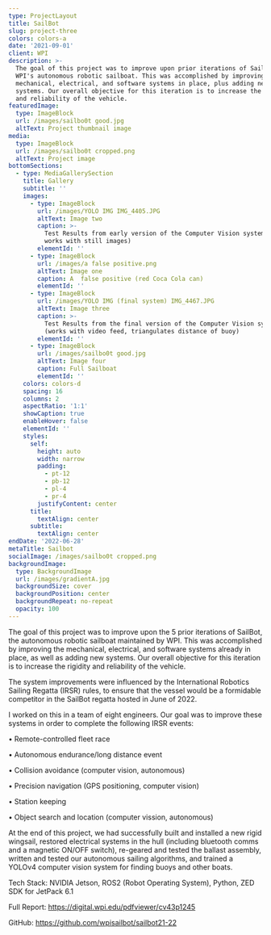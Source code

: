 ```yaml
---
type: ProjectLayout
title: SailBot
slug: project-three
colors: colors-a
date: '2021-09-01'
client: WPI
description: >-
  The goal of this project was to improve upon prior iterations of SailBot,
  WPI's autonomous robotic sailboat. This was accomplished by improving the
  mechanical, electrical, and software systems in place, plus adding new
  systems. Our overall objective for this iteration is to increase the rigidity
  and reliability of the vehicle.
featuredImage:
  type: ImageBlock
  url: /images/sailbo0t good.jpg
  altText: Project thumbnail image
media:
  type: ImageBlock
  url: /images/sailbo0t cropped.png
  altText: Project image
bottomSections:
  - type: MediaGallerySection
    title: Gallery
    subtitle: ''
    images:
      - type: ImageBlock
        url: /images/YOLO IMG IMG_4405.JPG
        altText: Image two
        caption: >-
          Test Results from early version of the Computer Vision system (only
          works with still images)
        elementId: ''
      - type: ImageBlock
        url: /images/a false positive.png
        altText: Image one
        caption: A  false positive (red Coca Cola can)
        elementId: ''
      - type: ImageBlock
        url: /images/YOLO IMG (final system) IMG_4467.JPG
        altText: Image three
        caption: >-
          Test Results from the final version of the Computer Vision system
          (works with video feed, triangulates distance of buoy)
        elementId: ''
      - type: ImageBlock
        url: /images/sailbo0t good.jpg
        altText: Image four
        caption: Full Sailboat
        elementId: ''
    colors: colors-d
    spacing: 16
    columns: 2
    aspectRatio: '1:1'
    showCaption: true
    enableHover: false
    elementId: ''
    styles:
      self:
        height: auto
        width: narrow
        padding:
          - pt-12
          - pb-12
          - pl-4
          - pr-4
        justifyContent: center
      title:
        textAlign: center
      subtitle:
        textAlign: center
endDate: '2022-06-28'
metaTitle: Sailbot
socialImage: /images/sailbo0t cropped.png
backgroundImage:
  type: BackgroundImage
  url: /images/gradientA.jpg
  backgroundSize: cover
  backgroundPosition: center
  backgroundRepeat: no-repeat
  opacity: 100
---
```

The goal of this project was to improve upon the 5 prior iterations of SailBot, the autonomous robotic sailboat maintained by WPI. This was accomplished by improving the mechanical, electrical, and software systems already in place, as well as adding new systems. Our overall objective for this iteration is to increase the rigidity and reliability of the vehicle.

The system improvements were influenced by the International Robotics Sailing Regatta (IRSR) rules, to ensure that the vessel would be a
formidable competitor in the SailBot regatta hosted in June of 2022.

I worked on this in a team of eight engineers. Our goal was to improve these systems in order to complete the following IRSR events:

• Remote-controlled fleet race

• Autonomous endurance/long distance event

• Collision avoidance (computer vision, autonomous)

• Precision navigation (GPS positioning, computer vision)

• Station keeping

• Object search and location (computer vission, autonomous)

At the end of this project, we had successfully built and installed a new rigid wingsail, restored electrical systems in the hull (including bluetooth comms and a magnetic ON/OFF switch), re-geared and tested the ballast assembly, written and tested our autonomous sailing algorithms, and trained a YOLOv4 computer vision system for finding buoys and other boats.



Tech Stack: NVIDIA Jetson, ROS2 (Robot Operating System), Python, ZED SDK for JetPack 6.1





Full Report: <https://digital.wpi.edu/pdfviewer/cv43p1245>

GitHub: <https://github.com/wpisailbot/sailbot21-22>
